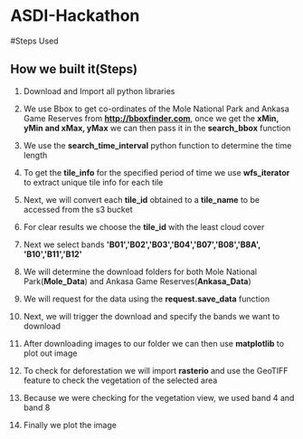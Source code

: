 # ASDI-Hackathon

#Steps Used
## How we built it(Steps)

1. Download and Import all python libraries

2. We use Bbox to get co-ordinates of the Mole National Park and Ankasa Game Reserves from **http://bboxfinder.com**, once we get the **xMin, yMin and xMax, yMax** we can then pass it in the **search_bbox** function 

3. We use the **search_time_interval** python function to determine the time length

4. To get the **tile_info** for the specified period of time we use **wfs_iterator** to extract unique tile info for each tile

5. Next, we will convert each **tile_id** obtained to a **tile_name** to be accessed from the s3 bucket

6. For clear results we choose the **tile_id** with the least cloud cover

7. Next we select bands **'B01','B02','B03','B04','B07','B08','B8A', 'B10','B11','B12'** 

8. We will determine the download folders for both Mole National Park(**Mole_Data**) and Ankasa Game Reserves(**Ankasa_Data**)

9. We will request for the data using the **request.save_data** function

10. Next, we will trigger the download and specify the bands we want to download

11. After downloading images to our folder we can then use **matplotlib** to plot out image

12. To check for deforestation we will import **rasterio** and use the GeoTIFF feature to check the vegetation of the selected area

13. Because we were checking for the vegetation view, we used band 4 and band 8 

14. Finally we plot the image
